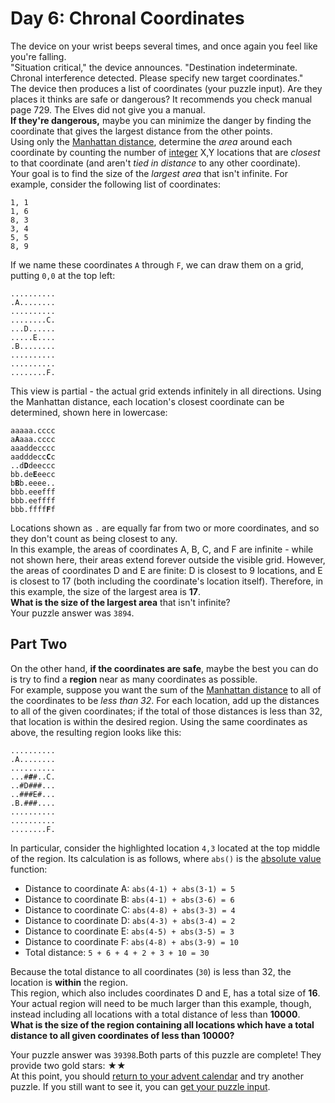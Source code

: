 # Day 6: Chronal Coordinates
The device on your wrist beeps several times, and once again you feel like you're falling.</br>
"Situation critical," the device announces. "Destination indeterminate. Chronal interference detected. Please specify new target coordinates."</br>
The device then produces a list of coordinates (your puzzle input). Are they places it thinks are safe or dangerous? It recommends you check manual page 729. The Elves did not give you a manual.</br>
**If they're dangerous,** maybe you can minimize the danger by finding the coordinate that gives the largest distance from the other points.</br>
Using only the [Manhattan distance](https://en.wikipedia.org/wiki/Taxicab_geometry), determine the *area* around each coordinate by counting the number of [integer](https://en.wikipedia.org/wiki/Integer) X,Y locations that are *closest* to that coordinate (and aren't *tied in distance* to any other coordinate).</br>
Your goal is to find the size of the *largest area* that isn't infinite. For example, consider the following list of coordinates:</br>
<pre><code>1, 1
1, 6
8, 3
3, 4
5, 5
8, 9
</code></pre>
If we name these coordinates `A` through `F`, we can draw them on a grid, putting `0,0` at the top left:
<pre><code>..........
.A........
..........
........C.
...D......
.....E....
.B........
..........
..........
........F.
</code></pre>
This view is partial - the actual grid extends infinitely in all directions.  Using the Manhattan distance, each location's closest coordinate can be determined, shown here in lowercase:
<pre><code>aaaaa.cccc
a<b>A</b>aaa.cccc
aaaddecccc
aadddecc<b>C</b>c
..d<b>D</b>deeccc
bb.de<b>E</b>eecc
b<b>B</b>b.eeee..
bbb.eeefff
bbb.eeffff
bbb.ffff<b>F</b>f
</code></pre>
Locations shown as `.` are equally far from two or more coordinates, and so they don't count as being closest to any.</br>
In this example, the areas of coordinates A, B, C, and F are infinite - while not shown here, their areas extend forever outside the visible grid. However, the areas of coordinates D and E are finite: D is closest to 9 locations, and E is closest to 17 (both including the coordinate's location itself).  Therefore, in this example, the size of the largest area is **17**.</br>
**What is the size of the largest area** that isn't infinite?</br>
Your puzzle answer was `3894`.</br>

## Part Two

On the other hand, **if the coordinates are safe**, maybe the best you can do is try to find a **region** near as many coordinates as possible.</br>
For example, suppose you want the sum of the [Manhattan distance](https://en.wikipedia.org/wiki/Taxicab_geometry) to all of the coordinates to be *less than 32*.  For each location, add up the distances to all of the given coordinates; if the total of those distances is less than 32, that location is within the desired region. Using the same coordinates as above, the resulting region looks like this:
<pre><code>..........
.A........
..........
...#<b>#</b>#..C.
..#D###...
..###E#...
.B.###....
..........
..........
........F.
</code></pre>
In particular, consider the highlighted location `4,3` located at the top middle of the region. Its calculation is as follows, where `abs()` is the [absolute value](https://en.wikipedia.org/wiki/Absolute_value) function:

- Distance to coordinate A: `abs(4-1) + abs(3-1) = 5`
- Distance to coordinate B: `abs(4-1) + abs(3-6) = 6`
- Distance to coordinate C: `abs(4-8) + abs(3-3) = 4`
- Distance to coordinate D: `abs(4-3) + abs(3-4) = 2`
- Distance to coordinate E: `abs(4-5) + abs(3-5) = 3`
- Distance to coordinate F: `abs(4-8) + abs(3-9) = 10`
- Total distance: `5 + 6 + 4 + 2 + 3 + 10 = 30`

Because the total distance to all coordinates (`30`) is less than 32, the location is **within** the region.</br>
This region, which also includes coordinates D and E, has a total size of **16**.</br>
Your actual region will need to be much larger than this example, though, instead including all locations with a total distance of less than **10000**.</br>
**What is the size of the region containing all locations which have a total distance to all given coordinates of less than 10000?**

Your puzzle answer was `39398`.Both parts of this puzzle are complete! They provide two gold stars: ★★ </br>
At this point, you should [return to your advent calendar](/2018) and try another puzzle.
If you still want to see it, you can [get your puzzle input](6/input).
